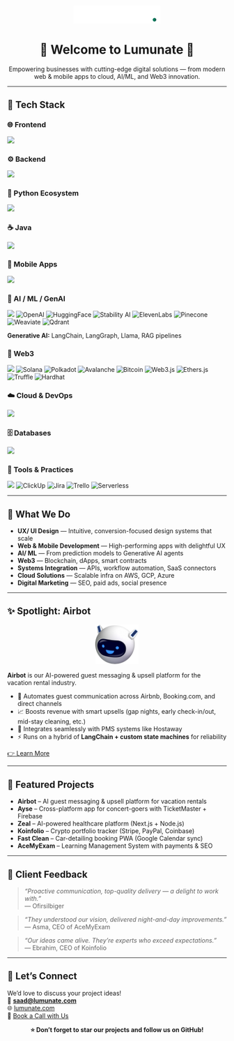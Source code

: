 
<p align="center">
  <img src="../assets/WORD%20MARK-04.png" alt="Lumunate Logo" width="200" />
</p>

<h1 align="center">🌟 Welcome to Lumunate 🌟</h1>

<p align="center">
  Empowering businesses with cutting-edge digital solutions — from modern web & mobile apps to cloud, AI/ML, and Web3 innovation.
</p>

---

## 🚀 Tech Stack

### 🌐 Frontend
<p>
  <img src="https://skillicons.dev/icons?i=js,ts,react,next,nuxtjs,vue,angular,redux,threejs,remix,tailwind,materialui,bootstrap" />
</p>

### ⚙️ Backend
<p>
  <img src="https://skillicons.dev/icons?i=nodejs,express,nestjs" />
</p>

### 🐍 Python Ecosystem
<p>
  <img src="https://skillicons.dev/icons?i=python,django,flask,fastapi" />
</p>

### ☕ Java
<p>
  <img src="https://skillicons.dev/icons?i=java,spring" />
</p>

### 📱 Mobile Apps
<p>
  <img src="https://skillicons.dev/icons?i=react,flutter,swift,kotlin,dart" />
</p>

### 🤖 AI / ML / GenAI
<p>
  <img src="https://skillicons.dev/icons?i=tensorflow,pytorch" />  
  <img src="https://cdn.simpleicons.org/openai/412991" height="40" alt="OpenAI" />
  <img src="https://cdn.simpleicons.org/huggingface/FFD21E" height="40" alt="HuggingFace" />
  <img src="https://cdn.simpleicons.org/stabilityai/0B57D0" height="40" alt="Stability AI" />
  <img src="https://cdn.simpleicons.org/elevenlabs/111111" height="40" alt="ElevenLabs" />
  <img src="https://cdn.simpleicons.org/pinecone/00A19D" height="40" alt="Pinecone" />
  <img src="https://cdn.simpleicons.org/weaviate/00A3FF" height="40" alt="Weaviate" />
  <img src="https://cdn.simpleicons.org/qdrant/FF4D4F" height="40" alt="Qdrant" />
</p>
<p>
  <b>Generative AI:</b> LangChain, LangGraph, Llama, RAG pipelines
</p>

### 🔗 Web3
<p>
  <img src="https://skillicons.dev/icons?i=solidity,rust,ipfs,chainlink,pancakeswap,ethereum,web3" />
  <img src="https://cdn.simpleicons.org/solana/00FFA5" height="40" alt="Solana" />
  <img src="https://cdn.simpleicons.org/polkadot/E6007A" height="40" alt="Polkadot" />
  <img src="https://cdn.simpleicons.org/avalanche-avax/E84142" height="40" alt="Avalanche" />
  <img src="https://cdn.simpleicons.org/bitcoin/F7931A" height="40" alt="Bitcoin" />
  <img src="https://cdn.simpleicons.org/web3dotjs/F16822" height="40" alt="Web3.js" />
  <img src="https://cdn.simpleicons.org/ethers/2533E5" height="40" alt="Ethers.js" />
  <img src="https://cdn.simpleicons.org/truffle/5E464D" height="40" alt="Truffle" />
  <img src="https://cdn.simpleicons.org/hardhat/FFDB1C" height="40" alt="Hardhat" />
</p>

### ☁️ Cloud & DevOps
<p>
  <img src="https://skillicons.dev/icons?i=aws,gcp,azure,docker,kubernetes,linux" />
</p>

### 🗄️ Databases
<p>
  <img src="https://skillicons.dev/icons?i=mongodb,postgres,mysql,sqlite,firebase,supabase,redis" />
</p>

### 🧰 Tools & Practices
<p>
  <img src="https://skillicons.dev/icons?i=git,figma,postman" />
 <!-- ClickUp -->
  <img src="https://cdn.simpleicons.org/clickup/7B68EE" height="40" alt="ClickUp" />
  <!-- Jira -->
  <img src="https://cdn.simpleicons.org/jira/0052CC" height="40" alt="Jira" />
  <!-- Trello -->
  <img src="https://cdn.simpleicons.org/trello/0079BF" height="40" alt="Trello" />
  <!-- Serverless -->
  <img src="https://cdn.simpleicons.org/serverless/FD5750" height="40" alt="Serverless" />
</p>
</p>


---

## 💼 What We Do
- **UX/ UI Design** — Intuitive, conversion-focused design systems that scale 
- **Web & Mobile Development** — High-performing apps with delightful UX
- **AI/ ML** — From prediction models to Generative AI agents
- **Web3** — Blockchain, dApps, smart contracts
- **Systems Integration** — APIs, workflow automation, SaaS connectors
- **Cloud Solutions** — Scalable infra on AWS, GCP, Azure
- **Digital Marketing** — SEO, paid ads, social presence

---

## ✨ Spotlight: Airbot
<p align="center">
  <img src="../assets/airbot.svg" alt="Airbot" width="100" />
</p>

**Airbot** is our AI-powered guest messaging & upsell platform for the vacation rental industry.
- 🤖 Automates guest communication across Airbnb, Booking.com, and direct channels
- 📈 Boosts revenue with smart upsells (gap nights, early check-in/out, mid-stay cleaning, etc.)
- 🔗 Integrates seamlessly with PMS systems like Hostaway
- ⚡ Runs on a hybrid of **LangChain + custom state machines** for reliability

[👉 Learn More](https://lumunate.com)

---

## 🌟 Featured Projects
- **Airbot** – AI guest messaging & upsell platform for vacation rentals
- **Ayse** – Cross-platform app for concert-goers with TicketMaster + Firebase
- **Zeal** – AI-powered healthcare platform (Next.js + Node.js)
- **Koinfolio** – Crypto portfolio tracker (Stripe, PayPal, Coinbase)
- **Fast Clean** – Car-detailing booking PWA (Google Calendar sync)
- **AceMyExam** – Learning Management System with payments & SEO

---

## 💬 Client Feedback
> *“Proactive communication, top-quality delivery — a delight to work with.”*  
— Ofirsilbiger

> *“They understood our vision, delivered night-and-day improvements.”*  
— Asma, CEO of AceMyExam

> *“Our ideas came alive. They’re experts who exceed expectations.”*  
— Ebrahim, CEO of Koinfolio

---

## 📅 Let’s Connect
We’d love to discuss your project ideas!  
📧 **saad@lumunate.com**  
🌐 [lumunate.com](https://lumunate.com)  
📅 [Book a Call with Us](https://calendly.com/saad-b-javaid22/consultation)

<p align="center">
  <b>⭐️ Don’t forget to star our projects and follow us on GitHub!</b>
</p>
